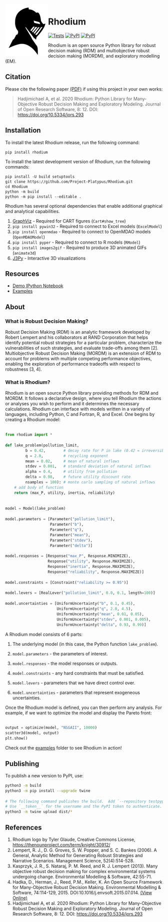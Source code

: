<img align="left" src="logo.png" />

# Rhodium

[![Tests](https://github.com/Project-Platypus/Rhodium/actions/workflows/tests.yml/badge.svg)](https://github.com/Project-Platypus/Rhodium/actions/workflows/tests.yml)
[![PyPI](https://img.shields.io/pypi/v/Rhodium.svg)](https://pypi.python.org/pypi/Rhodium)
[![PyPI](https://img.shields.io/pypi/dm/Rhodium.svg)](https://pypi.python.org/pypi/Rhodium)

Rhodium is an open source Python library for robust decision making (RDM) and multiobjective robust decision
making (MORDM), and exploratory modelling (EM).

## Citation

Please cite the following paper [(PDF)](https://par.nsf.gov/servlets/purl/10314245) if using this project in your own works:

> Hadjimichael A, et al. 2020 Rhodium: Python Library for Many-Objective Robust Decision Making and Exploratory Modeling.
> Journal of Open Research Software, 8: 12. DOI: https://doi.org/10.5334/jors.293

## Installation

To install the latest Rhodium release, run the following command:

```
pip install rhodium
```

To install the latest development version of Rhodium, run the following commands:

```
pip install -U build setuptools
git clone https://github.com/Project-Platypus/Rhodium.git
cd Rhodium
python -m build
python -m pip install --editable .
```

Rhodium has several optional dependencies that enable additional graphical and analytical capabilities.

1. [GraphViz](http://www.graphviz.org/Download.php) - Required for CART figures (`Cart#show_tree`)
2. `pip install pywin32` - Required to connect to Excel models (`ExcelModel`)
3. `pip install openmdao` - Required to connect to OpenMDAO models (`OpenMDAOModel`)
4. `pip install pyper` - Required to connect to R models (`RModel`)
4. `pip install images2gif` - Required to produce 3D animated GIFs (`animate3d`)
5. [J3Py](https://github.com/Project-Platypus/J3Py) - Interactive 3D visualizations

## Resources

* [Demo IPython Notebook](https://gist.github.com/dhadka/a8d7095c98130d8f73bc)
* [Examples](https://github.com/Project-Platypus/Rhodium/tree/master/examples)

## About

### What is Robust Decision Making?

Robust Decision Making (RDM) is an analytic framework developed by Robert Lempert and his
collaborators at RAND Corporation that helps identify potential robust strategies for a
particular problem, characterize the vulnerabilities of such strategies, and evaluate
trade-offs among them [2].  Multiobjective Robust Decision Making (MORDM)
is an extension of RDM to account for problems with multiple competing performance objectives,
enabling the exploration of performance tradeoffs with respect to robustness
[3, 4].

### What is Rhodium?

Rhodium is an open source Python library providing methods for RDM and MORDM.  It follows a
declarative design, where you tell Rhodium the actions or analyses you wish to perform and
it determines the necessary calculations.  Rhodium can interface with models written in
a variety of languages, including Python, C and Fortran, R, and Excel.  One begins by
creating a Rhodium model:

```python

from rhodium import *

def lake_problem(pollution_limit,
         b = 0.42,        # decay rate for P in lake (0.42 = irreversible)
         q = 2.0,         # recycling exponent
         mean = 0.02,     # mean of natural inflows
         stdev = 0.001,   # standard deviation of natural inflows
         alpha = 0.4,     # utility from pollution
         delta = 0.98,    # future utility discount rate
         nsamples = 100): # monte carlo sampling of natural inflows
    # add body of function
    return (max_P, utility, inertia, reliability)


model = Model(lake_problem)

model.parameters = [Parameter("pollution_limit"),
                    Parameter("b"),
                    Parameter("q"),
                    Parameter("mean"),
                    Parameter("stdev"),
                    Parameter("delta")]

model.responses = [Response("max_P", Response.MINIMIZE),
                   Response("utility", Response.MAXIMIZE),
                   Response("inertia", Response.MAXIMIZE),
                   Response("reliability", Response.MAXIMIZE)]

model.constraints = [Constraint("reliability >= 0.95")]

model.levers = [RealLever("pollution_limit", 0.0, 0.1, length=100)]

model.uncertainties = [UniformUncertainty("b", 0.1, 0.45),
                       UniformUncertainty("q", 2.0, 4.5),
                       UniformUncertainty("mean", 0.01, 0.05),
                       UniformUncertainty("stdev", 0.001, 0.005),
                       UniformUncertainty("delta", 0.93, 0.99)]
```

A Rhodium model consists of 6 parts:

1. The underlying model (in this case, the Python function `lake_problem`).
2. `model.parameters` - the parameters of interest.
3. `model.responses` - the model responses or outputs.
4. `model.constraints` - any hard constraints that must be satisfied.

5. `model.levers` - parameters that we have direct control over.
6. `model.uncertainties` - parameters that represent exogeneous uncertainties.

Once the Rhodium model is defined, you can then perform any analysis.  For example,
if we want to optimize the model and display the Pareto front:

```python

output = optimize(model, "NSGAII", 10000)
scatter3d(model, output)
plt.show()
```

Check out the [examples](https://github.com/Project-Platypus/Rhodium/tree/master/examples) folder
to see Rhodium in action!

## Publishing

To publish a new version to PyPI, use:

```bash
python3 -m build
python3 -m pip install --upgrade twine

# The following command publishes the build.  Add `--repository testpypi` for testnig.
# Use `__token__` for the username and the PyPI token to authenticate.
python3 -m twine upload dist/*
```

## References

1. Rhodium logo by Tyler Glaude, Creative Commons License, https://thenounproject.com/term/knight/30912/
2. Lempert, R. J., D. G. Groves, S. W. Popper, and S. C. Bankes (2006).  A General, Analytic
   Method for Generating Robust Strategies and Narrative Scenarios.  Management Science, 52(4):514-528.
3. Kasprzyk, J. R., S. Nataraj, P. M. Reed, and R. J. Lempert (2013).  Many objective robust
   decision making for complex environmental systems undergoing change. Environmental
   Modelling & Software, 42:55-71.
4. Hadka, D., Herman, J., Reed, P.M., Keller, K. An Open Source Framework for Many-Objective
   Robust Decision Making. Environmental Modelling & Software, 74:114-129, 2015.
   DOI:10.1016/j.envsoft.2015.07.014. [(View Online)](http://www.sciencedirect.com/science/article/pii/S1364815215300190)
5. Hadjimichael A, et al. 2020 Rhodium: Python Library for Many-Objective Robust Decision Making and Exploratory Modeling.
   Journal of Open Research Software, 8: 12. DOI: https://doi.org/10.5334/jors.293
